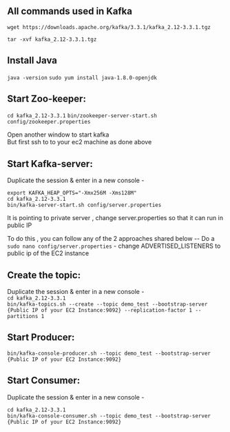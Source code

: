## All commands used in Kafka

`wget https://downloads.apache.org/kafka/3.3.1/kafka_2.12-3.3.1.tgz`

`tar -xvf kafka_2.12-3.3.1.tgz`

Install Java
-----------------------
`java -version`
`sudo yum install java-1.8.0-openjdk`



Start Zoo-keeper:
-------------------------------
`cd kafka_2.12-3.3.1`
`bin/zookeeper-server-start.sh config/zookeeper.properties`

Open another window to start kafka  
But first ssh to to your ec2 machine as done above


Start Kafka-server:
----------------------------------------
Duplicate the session & enter in a new console -

`export KAFKA_HEAP_OPTS="-Xmx256M -Xms128M"`  
`cd kafka_2.12-3.3.1`  
`bin/kafka-server-start.sh config/server.properties`  

It is pointing to private server , change server.properties so that it can run in public IP 

To do this , you can follow any of the 2 approaches shared below --
Do a `sudo nano config/server.properties` - change ADVERTISED_LISTENERS to public ip of the EC2 instance


Create the topic:
-----------------------------
Duplicate the session & enter in a new console -  
`cd kafka_2.12-3.3.1`  
`bin/kafka-topics.sh --create --topic demo_test --bootstrap-server {Public IP of your EC2 Instance:9092} --replication-factor 1 --partitions 1`

Start Producer:
--------------------------
`bin/kafka-console-producer.sh --topic demo_test --bootstrap-server {Public IP of your EC2 Instance:9092}`  

Start Consumer:
-------------------------
Duplicate the session & enter in a new console -

`cd kafka_2.12-3.3.1`  
`bin/kafka-console-consumer.sh --topic demo_test --bootstrap-server {Public IP of your EC2 Instance:9092}`
